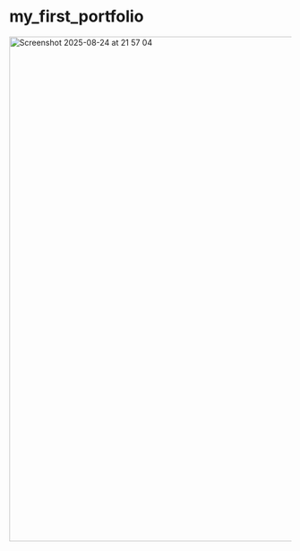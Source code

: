 # my_first_portfolio

<img width="1440" height="900" alt="Screenshot 2025-08-24 at 21 57 04" src="https://github.com/user-attachments/assets/452db575-f3f8-43d5-9f0f-48a264273bd4" />
